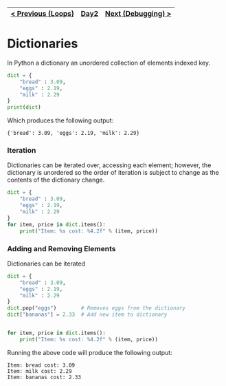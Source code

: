 |[< Previous (Loops)](Loops.md) | [Day2](../README.md)| [Next (Debugging) >](Debugging.md) |
|----|----|----|
# Dictionaries

In Python a dictionary an unordered collection of elements indexed key.
```python
dict = {
    "bread" : 3.09,
    "eggs" : 2.19,
    "milk" : 2.29
}
print(dict)
```
Which produces the following output:
```
{'bread': 3.09, 'eggs': 2.19, 'milk': 2.29}
```

### Iteration

Dictionaries can be iterated over, accessing each element; however, the dictionary is unordered
so the order of iteration is subject to change as the contents of the dictionary change.
```python
dict = {
    "bread" : 3.09,
    "eggs" : 2.19,
    "milk" : 2.29
}
for item, price in dict.items():
    print("Item: %s cost: %4.2f" % (item, price))
```

### Adding and Removing Elements

Dictionaries can be iterated

```python
dict = {
    "bread" : 3.09,
    "eggs" : 2.19,
    "milk" : 2.29
}
dict.pop("eggs")        # Removes eggs from the dictionary
dict["bananas"] = 2.33  # Add new item to dictionary 


for item, price in dict.items():
    print("Item: %s cost: %4.2f" % (item, price))
```
Running the above code will produce the following output:
```
Item: bread cost: 3.09
Item: milk cost: 2.29
Item: bananas cost: 2.33
```